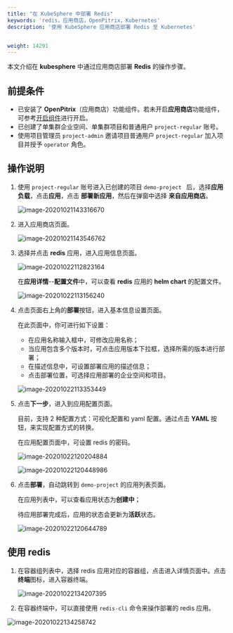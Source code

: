 ```yaml
---
title: "在 KubeSphere 中部署 Redis"
keywords: 'redis，应用商店，OpenPitrix，Kubernetes'
description: '使用 KubeSphere 应用商店部署 Redis 至 Kubernetes'


weight: 14291
---
```


本文介绍在 **kubesphere** 中通过应用商店部署 **Redis** 的操作步骤。

## 前提条件

- 已安装了 **OpenPitrix**（应用商店）功能组件。若未开启**应用商店**功能组件，可参考[开启组件](https://kubesphere.io/docs/pluggable-components/app-store/)进行开启。
- 已创建了单集群企业空间、单集群项目和普通用户 `project-regular` 账号。
- 使用项目管理员 `project-admin` 邀请项目普通用户 `project-regular` 加入项目并授予 `operator` 角色。

## 操作说明

1. 使用 `project-regular` 账号进入已创建的项目 `demo-project ` 后，选择**应用负载**，点击**应用**，点击 **部署新应用**，然后在弹窗中选择 **来自应用商店**。

   ![image-20201021143316670](https://sh1a.qingstor.com/ks-website-image/pic/image-20201021143316670.png)

2. 进入应用商店页面。

   ![image-20201021143546762](https://sh1a.qingstor.com/ks-website-image/pic/image-20201021143546762.png)

3. 选择并点击 **redis** 应用，进入应用信息页面。

   ![image-20201022112823164](https://sh1a.qingstor.com/ks-website-image/pic/image-20201022112823164.png)

   在**应用详情**--**配置文件**中，可以查看 **redis** 应用的 **helm chart** 的配置文件。

   ![image-20201022113156240](https://sh1a.qingstor.com/ks-website-image/pic/image-20201022113156240.png)

4. 点击页面右上角的**部署**按钮，进入基本信息设置页面。

   在此页面中，你可进行如下设置：

   - 在应用名称输入框中，可修改应用名称；
   - 当应用包含多个版本时，可点击应用版本下拉框，选择所需的版本进行部署；
   - 在描述信息中，可设置部署应用的描述信息；
   - 点击部署位置，可选择应用部署的企业空间和项目。

   ![image-20201022113353449](https://sh1a.qingstor.com/ks-website-image/pic/image-20201022113353449.png)

5. 点击**下一步**，进入到应用配置页面。

   目前，支持 2 种配置方式：可视化配置和 yaml 配置。通过点击 **YAML** 按钮，来实现配置方式的转换。

   在应用配置页面中，可设置 redis 的密码。

   ![image-20201022120204884](https://sh1a.qingstor.com/ks-website-image/pic/image-20201022120204884.png)

   ![image-20201022120448986](https://sh1a.qingstor.com/ks-website-image/pic/image-20201022120448986.png)

6. 点击**部署**，自动跳转到 `demo-project` 的应用列表页面。

   在应用列表中，可以查看应用状态为**创建中**；

   待应用部署完成后，应用的状态会更新为**活跃**状态。

   ![image-20201022120644789](https://sh1a.qingstor.com/ks-website-image/pic/image-20201022120644789.png)

## 使用 redis

1. 在容器组列表中，选择 redis 应用对应的容器组，点击进入详情页面中。点击**终端**图标，进入容器终端。

   ![image-20201022134207395](https://sh1a.qingstor.com/ks-website-image/pic/image-20201022134207395.png)

2. 在容器终端中，可以直接使用 `redis-cli` 命令来操作部署的 redis 应用。

![image-20201022134258742](https://sh1a.qingstor.com/ks-website-image/pic/image-20201022134258742.png)
